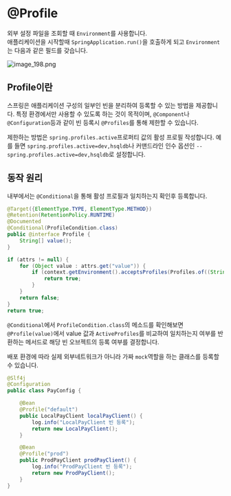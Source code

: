 # @Profile  
  
외부 설정 파일을 조회할 때 `Environment`를 사용합니다.  
애플리케이션을 시작할때 `SpringApplication.run()`을 호출하게 되고 `Environment`는 다음과 같은 필드를 갖습니다.  
  
![image_198.png](image_198.png)
  
## Profile이란
스프링은 애플리케이션 구성의 일부인 빈을 분리하여 등록할 수 있는 방법을 제공합니다. 
특정 환경에서만 사용할 수 있도록 하는 것이 목적이며, `@Component`나 `@Configuration`등과 같이 빈 등록시
`@Profiles`를 통해 제한할 수 있습니다.   
  
제한하는 방법은 `spring.profiles.active`프로퍼티 값의 활성 프로필 작성합니다. 
예를 들면 `spring.profiles.active=dev,hsqldb`나 커맨드라인 인수 옵션인 `--spring.profiles.active=dev,hsqldb`로 설정합니다.  
  
## 동작 원리  
  
내부에서는 `@Conditional`을 통해 활성 프로필과 일치하는지 확인후 등록합니다.

```Java
@Target({ElementType.TYPE, ElementType.METHOD})
@Retention(RetentionPolicy.RUNTIME)
@Documented
@Conditional(ProfileCondition.class)
public @interface Profile {
	String[] value();
}
```  
```Java
if (attrs != null) {
    for (Object value : attrs.get("value")) {
        if (context.getEnvironment().acceptsProfiles(Profiles.of((String[]) value))) {
            return true;
        }
    }
    return false;
}
return true;
```  
  
`@Conditional`에서 `ProfileCondition.class`의 메소드를 확인해보면 
`@Profile(value)`에서 value 값과 `ActiveProfiles`를 비교하여 일치하는지 여부를 반환하는 메서드로 
해당 빈 오브젝트의 등록 여부를 결정합니다.  
   
배포 환경에 따라 실제 외부네트워크가 아니라 가짜 `mock`역할을 하는 클래스를 등록할 수 있습니다.
```Java
@Slf4j
@Configuration
public class PayConfig {

    @Bean
    @Profile("default")
    public LocalPayClient localPayClient() {
        log.info("LocalPayClient 빈 등록");
        return new LocalPayClient();
    }

    @Bean
    @Profile("prod")
    public ProdPayClient prodPayClient() {
        log.info("ProdPayClient 빈 등록");
        return new ProdPayClient();
    }
}
```  
